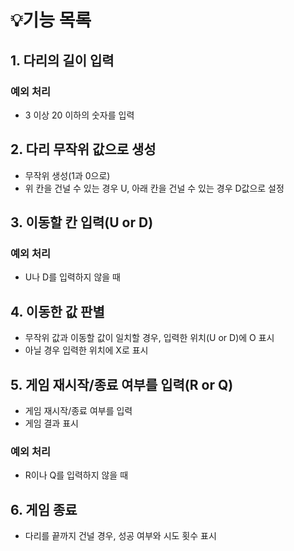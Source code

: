 # 💡기능 목록

## 1. 다리의 길이 입력

### 예외 처리

- 3 이상 20 이하의 숫자를 입력

## 2. 다리 무작위 값으로 생성

- 무작위 생성(1과 0으로)
- 위 칸을 건널 수 있는 경우 U, 아래 칸을 건널 수 있는 경우 D값으로 설정


## 3. 이동할 칸 입력(U or D)

### 예외 처리

- U나 D를 입력하지 않을 때

## 4. 이동한 값 판별

- 무작위 값과 이동할 값이 일치할 경우, 입력한 위치(U or D)에 O 표시
- 아닐 경우 입력한 위치에 X로 표시

## 5. 게임 재시작/종료 여부를 입력(R or Q)

- 게임 재시작/종료 여부를 입력
- 게임 결과 표시

### 예외 처리

- R이나 Q를 입력하지 않을 때

## 6. 게임 종료

- 다리를 끝까지 건널 경우, 성공 여부와 시도 횟수 표시